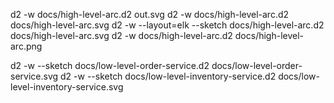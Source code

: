 d2 -w docs/high-level-arc.d2 out.svg
d2 -w docs/high-level-arc.d2 docs/high-level-arc.svg
d2 -w --layout=elk --sketch docs/high-level-arc.d2 docs/high-level-arc.svg
d2 -w docs/high-level-arc.d2 docs/high-level-arc.png


d2 -w --sketch docs/low-level-order-service.d2 docs/low-level-order-service.svg
d2 -w --sketch docs/low-level-inventory-service.d2 docs/low-level-inventory-service.svg